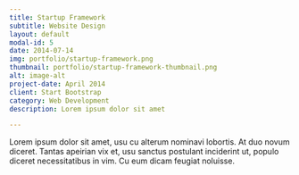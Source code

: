 ```yaml
---
title: Startup Framework
subtitle: Website Design
layout: default
modal-id: 5
date: 2014-07-14
img: portfolio/startup-framework.png
thumbnail: portfolio/startup-framework-thumbnail.png
alt: image-alt
project-date: April 2014
client: Start Bootstrap
category: Web Development
description: Lorem ipsum dolor sit amet

---
```


Lorem ipsum dolor sit amet, usu cu alterum nominavi lobortis. At duo novum diceret. Tantas apeirian vix et, usu sanctus postulant inciderint ut, populo diceret necessitatibus in vim. Cu eum dicam feugiat noluisse.